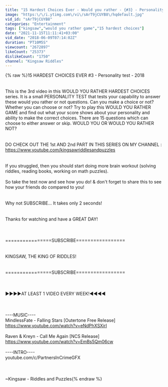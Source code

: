 ```yaml
---
title: "15 Hardest Choices Ever - Would you rather - {#3} - Personality Test - 2018"
image: "https:\/\/i.ytimg.com\/vi\/sArT9jCUYB8\/hqdefault.jpg"
vid_id: "sArT9jCUYB8"
categories: "Entertainment"
tags: ["kingsaw","would you rather game","15 hardest choices"]
date: "2021-11-15T11:11:41+03:00"
vid_date: "2018-06-09T07:14:02Z"
duration: "PT10M5S"
viewcount: "2672897"
likeCount: "25373"
dislikeCount: "1750"
channel: "Kingsaw Riddles"
---
```

{% raw %}15 HARDEST CHOICES EVER #3 - Personality test - 2018<br /><br /><br />This is the 3rd video in this WOULD YOU RATHER HARDEST CHOICES series. It is a small PERSONALITY TEST that tests your capability to answer these would you rather or not questions. Can you make a choice or not? Whether you can choose or not? Try to play this WOULD YOU RATHER GAME and find out what your score shows about your personality and ability to make the correct choices. There are 15 questions which can choose to either answer or skip. WOULD YOU OR WOULD YOU RATHER NOT?<br /><br /><br />DO CHECK OUT THE 1st AND 2nd PART IN THIS SERIES ON MY CHANNEL : <a rel="nofollow" target="blank" href="https://www.youtube.com/kingsawriddlesandpuzzles">https://www.youtube.com/kingsawriddlesandpuzzles</a><br /><br /><br />If you struggled, then you should start doing more brain workout (solving riddles, reading books, working on math puzzles).<br /><br />So take the test now and see how you do! &amp; don't forget to share this to see how your friends do compared to you!<br /> <br /><br />Why not SUBSCRIBE... It takes only 2 seconds!<br /><br /><br />Thanks for watching and have a GREAT DAY!<br /><br /><br /><br />================SUBSCRIBE=================<br /><br /><br />             KINGSAW, THE KING OF RIDDLES!<br /><br /><br />================SUBSCRIBE=================<br /><br /><br /><br />▶▶▶▶AT LEAST 1 VIDEO EVERY WEEK!◀◀◀◀<br /><br /><br /><br />----MUSIC----<br />MindlessFate - Falling Stars [Outertone Free Release]<br /><a rel="nofollow" target="blank" href="https://www.youtube.com/watch?v=eNdPhXSXirI">https://www.youtube.com/watch?v=eNdPhXSXirI</a><br /><br />Raven &amp; Kreyn - Call Me Again [NCS Release] <br /><a rel="nofollow" target="blank" href="https://www.youtube.com/watch?v=EmBs5Qm06cw">https://www.youtube.com/watch?v=EmBs5Qm06cw</a><br /><br />----INTRO----<br />youtube.com/c/PartnersInCrimeGFX<br /><br /><br /><br />~Kingsaw - Riddles and Puzzles{% endraw %}
